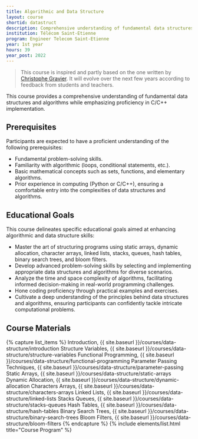 ```yaml
---
title: Algorithmic and Data Structure
layout: course
shortid: datastruct
description: Comprehensive understanding of fundamental data structures in C/C++
institution: Télécom Saint-Etienne
program: Engineer Telecom Saint-Etienne
year: 1st year
hours: 39
year_post: 2022
---
```


> This course is inspired and partly based on the one written by [Christophe Gravier](https://cgravier.fr/). It will evolve over the next few years according to feedback from students and teachers.

This course provides a comprehensive understanding of fundamental data structures and algorithms while emphasizing proficiency in C/C++ implementation.

## <i class="fas fa-exclamation-triangle"></i> Prerequisites

Participants are expected to have a proficient understanding of the following prerequisites:

- Fundamental problem-solving skills.
- Familiarity with algorithmic (loops, conditional statements, etc.).
- Basic mathematical concepts such as sets, functions, and elementary algorithms.
- Prior experience in computing (Python or C/C++), ensuring a comfortable entry into the complexities of data structures and algorithms.

## <i class="fas fa-bookmark"></i> Educational Goals

This course delineates specific educational goals aimed at enhancing algorithmic and data structure skills:

- Master the art of structuring programs using static arrays, dynamic allocation, character arrays, linked lists, stacks, queues, hash tables, binary search trees, and bloom filters.
- Develop advanced problem-solving skills by selecting and implementing appropriate data structures and algorithms for diverse scenarios.
- Analyze the time and space complexity of algorithms, facilitating informed decision-making in real-world programming challenges.
- Hone coding proficiency through practical examples and exercises.
- Cultivate a deep understanding of the principles behind data structures and algorithms, ensuring participants can confidently tackle intricate computational problems.

## <i class="fas fa-file-download"></i> Course Materials

{% capture list_items %}
Introduction, {{ site.baseurl }}/courses/data-structure/introduction
Structure Variables, {{ site.baseurl }}/courses/data-structure/structure-variables
Functional Programming, {{ site.baseurl }}/courses/data-structure/functional-programming
Parameter Passing Techniques, {{ site.baseurl }}/courses/data-structure/parameter-passing
Static Arrays, {{ site.baseurl }}/courses/data-structure/static-arrays
Dynamic Allocation, {{ site.baseurl }}/courses/data-structure/dynamic-allocation
Characters Arrays, {{ site.baseurl }}/courses/data-structure/characters-arrays
Linked Lists, {{ site.baseurl }}/courses/data-structure/linked-lists
Stacks Queues, {{ site.baseurl }}/courses/data-structure/stacks-queues
Hash Tables, {{ site.baseurl }}/courses/data-structure/hash-tables
Binary Search Trees, {{ site.baseurl }}/courses/data-structure/binary-search-trees
Bloom Filters, {{ site.baseurl }}/courses/data-structure/bloom-filters
{% endcapture %}
{% include elements/list.html title="Course Program" %}

